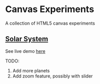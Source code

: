 Canvas Experiments
==================

A collection of HTML5 canvas experiments

## [Solar System](solar-system)
See live demo [here](http://www.willhawker.com/sandbox/solar-system)

TODO:
1. Add more planets
2. Add zoom feature, possibly with slider